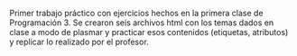 Primer trabajo práctico con ejercicios hechos en la primera clase de Programación 3.
Se crearon seis archivos html con los temas dados en clase a modo de plasmar y
practicar esos contenidos (etiquetas, atributos) y replicar lo realizado por el profesor.
